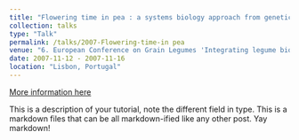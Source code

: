 ```yaml
---
title: "Flowering time in pea : a systems biology approach from genetic networck to crop model"
collection: talks
type: "Talk"
permalink: /talks/2007-Flowering-time-in pea
venue: "6. European Conference on Grain Legumes 'Integrating legume biology for sustainable agriculture'"
date: 2007-11-12 - 2007-11-16
location: "Lisbon, Portugal"
---
```


[More information here](http://exampleurl.com)

This is a description of your tutorial, note the different field in type. This is a markdown files that can be all markdown-ified like any other post. Yay markdown!
